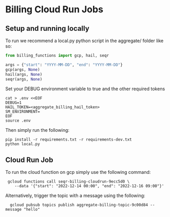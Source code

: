 # Billing Cloud Run Jobs

## Setup and running locally

To run we recommend a local.py python script in the aggregate/ folder like so:

```python
from billing_functions import gcp, hail, seqr

args = {"start": "YYYY-MM-DD", "end": "YYYY-MM-DD"}
gcp(args, None)
hail(args, None)
seqr(args, None)
```

Set your DEBUG environment variable to true and the other required tokens

```shell
cat > .env <<EOF
DEBUG=1
HAIL_TOKEN=<aggregate_billing_hail_token>
SM_ENVIRONMENT=
EOF
source .env
```

Then simply run the following:

```shell
pip install -r requirements.txt -r requirements-dev.txt
python local.py
```


## Cloud Run Job

To run the cloud function on gcp simply use the following command:

```shell
 gcloud functions call seqr-billing-cloudrun-9ecc5d0 \
    --data '{"start": "2022-12-14 00:00", "end": "2022-12-16 09:00"}'
```

Alternatively, trigger the topic with a message using the following:

```shell
  gcloud pubsub topics publish aggregate-billing-topic-9c00d84 --message "hello"
```
